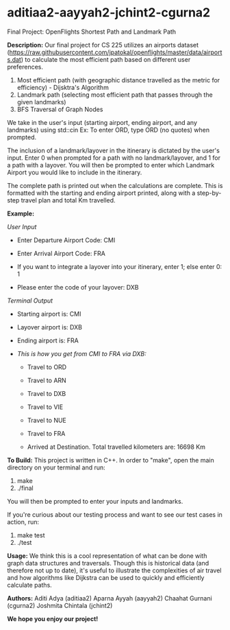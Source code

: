 # aditiaa2-aayyah2-jchint2-cgurna2
Final Project: OpenFlights Shortest Path and Landmark Path


**Description:**
Our final project for CS 225 utilizes an airports dataset (https://raw.githubusercontent.com/jpatokal/openflights/master/data/airports.dat) to calculate the most efficient path based on different user preferences. 

1) Most efficient path (with geographic distance travelled as the metric for efficiency) - Dijsktra's Algorithm
2) Landmark path (selecting most efficient path that passes through the given landmarks)
3) BFS Traversal of Graph Nodes

We take in the user's input (starting airport, ending airport, and any landmarks) using std::cin
Ex: To enter ORD, type ORD (no quotes) when prompted. 

The inclusion of a landmark/layover in the itinerary is dictated by the user's input. Enter 0 when prompted for a path with no landmark/layover, and 1 for a path with a layover. You will then be prompted to enter which Landmark Airport you would like to include in the itinerary. 

The complete path is printed out when the calculations are complete. This is formatted with the starting and ending airport printed, along with a step-by-step travel plan and total Km travelled. 


**Example:**

*User Input*

- Enter Departure Airport Code: CMI

- Enter Arrival Airport Code: FRA

- If you want to integrate a layover into your itinerary, enter 1; else enter 0: 1

- Please enter the code of your layover: DXB


*Terminal Output*

- Starting airport is: CMI

- Layover airport is: DXB

- Ending airport is: FRA

- *This is how you get from CMI to FRA via DXB:*
  * Travel to ORD

  * Travel to ARN
  
  * Travel to DXB
  
  * Travel to VIE
  
  * Travel to NUE
  
  * Travel to FRA
  
  * Arrived at Destination. Total travelled kilometers are: 16698 Km


**To Build:**
This project is written in C++.
In order to "make", open the main directory on your terminal and run:

1) make
2) ./final

You will then be prompted to enter your inputs and landmarks. 

If you're curious about our testing process and want to see our test cases in action, run:

1) make test
2) ./test


**Usage:**
We think this is a cool representation of what can be done with graph data structures and traversals. Though this is historical data (and therefore not up to date), it's useful to illustrate the complexities of air travel and how algorithms like Dijkstra can be used to quickly and efficiently calculate paths. 


**Authors:**
Aditi Adya (aditiaa2)
Aparna Ayyah (aayyah2)
Chaahat Gurnani (cgurna2)
Joshmita Chintala (jchint2)

**We hope you enjoy our project!**
